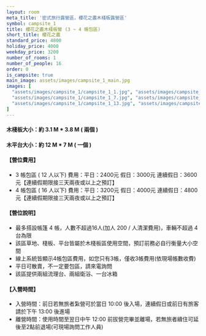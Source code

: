 ```yaml
---
layout: room
meta_title: '密式旅行露營區，櫻花之盡木棧板露營區'
symbol: campsite_1
title: 櫻花之盡木棧板營 (3 ~ 4 帳包區)
short_title: 櫻花之盡
standard_price: 4800
holiday_price: 4000
weekday_price: 3200
number_of_rooms: 1
number_of_people: 16
order: 0
is_campsite: true
main_image: assets/images/campsite_1_main.jpg
images: [
  "assets/images/campsite_1/campsite_1_1.jpg", "assets/images/campsite_1/campsite_1_2.jpg", "assets/images/campsite_1/campsite_1_3.jpg", "assets/images/campsite_1/campsite_1_4.jpg", "assets/images/campsite_1/campsite_1_5.jpg", "assets/images/campsite_1/campsite_1_6.jpg",
  "assets/images/campsite_1/campsite_1_7.jpg", "assets/images/campsite_1/campsite_1_8.jpg", "assets/images/campsite_1/campsite_1_9.jpg", "assets/images/campsite_1/campsite_1_10.jpg", "assets/images/campsite_1/campsite_1_11.jpg", "assets/images/campsite_1/campsite_1_12.jpg",
  "assets/images/campsite_1/campsite_1_13.jpg", "assets/images/campsite_1/campsite_1_14.jpg", "assets/images/campsite_1/campsite_1_15.jpg", "assets/images/campsite_1/campsite_1_16.jpg", "assets/images/map.jpg", "assets/images/booking_announcement.jpg"
]
---
```


#### 木棧板大小：約 3.1 M * 3.8 M  ( 兩個 )   
#### 木平台大小：約 12 M * 7 M ( 一個 )  

<h4 class="yellow">【營位費用】</h4>
<ul class="yellow">
  <li>3 帳包區 ( 12 人以下) 費用：平日：2400元  假日：3000元  連續假日：3600元【連續假期限接三天兩夜或以上之預訂】</li>
  <li>4 帳包區 ( 16 人以下) 費用：平日：3200元  假日：4000元  連續假日：4800元【連續假期限接三天兩夜或以上之預訂】</li>
</ul>

#### 【營位說明】
- 最多搭設帳篷 4 帳，人數不超過16人(加人 200 / 人清潔費用)，車輛不超過 4 台為限
- 該區草地、棧板、平台皆屬於木棧板區使用空間，預訂前務必自行衡量大小空間 
- 線上系統皆顯示4帳包區費用，如您只有3帳，僅收3帳費用(依現場帳數收費)
- 平日可散賣，不一定要包區，請來電詢問
- 該區提供兩組流理台、兩組衛浴、一台冰箱

<h4 class="yellow">【入營時間】</h4>
<ul class="yellow">
  <li>入營時間：前日若無旅者紮營可於當日 10:00 後入場，連續假日或前日有旅客請於下午 13:00 後進場</li>
  <li>離營時間：使用時間至翌日中午 12:00 前拔營完畢並離場，若無旅者續住可延後至2點前退場(可現場詢問工作人員)</li>
</ul>
